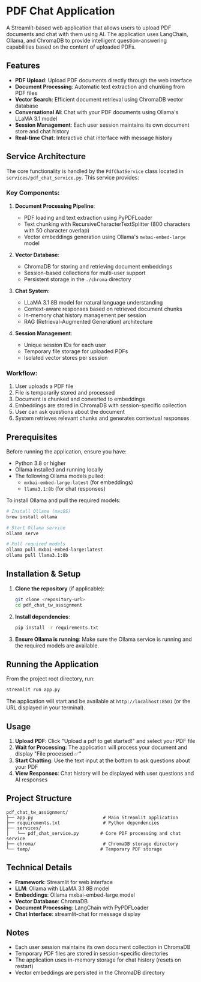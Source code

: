 # PDF Chat Application

A Streamlit-based web application that allows users to upload PDF documents and chat with them using AI. The application uses LangChain, Ollama, and ChromaDB to provide intelligent question-answering capabilities based on the content of uploaded PDFs.

## Features

- **PDF Upload**: Upload PDF documents directly through the web interface
- **Document Processing**: Automatic text extraction and chunking from PDF files
- **Vector Search**: Efficient document retrieval using ChromaDB vector database
- **Conversational AI**: Chat with your PDF documents using Ollama's LLaMA 3.1 model
- **Session Management**: Each user session maintains its own document store and chat history
- **Real-time Chat**: Interactive chat interface with message history

## Service Architecture

The core functionality is handled by the `PdfChatService` class located in `services/pdf_chat_service.py`. This service provides:

### Key Components:

1. **Document Processing Pipeline**:
   - PDF loading and text extraction using PyPDFLoader
   - Text chunking with RecursiveCharacterTextSplitter (800 characters with 50 character overlap)
   - Vector embeddings generation using Ollama's `mxbai-embed-large` model

2. **Vector Database**:
   - ChromaDB for storing and retrieving document embeddings
   - Session-based collections for multi-user support
   - Persistent storage in the `./chroma` directory

3. **Chat System**:
   - LLaMA 3.1 8B model for natural language understanding
   - Context-aware responses based on retrieved document chunks
   - In-memory chat history management per session
   - RAG (Retrieval-Augmented Generation) architecture

4. **Session Management**:
   - Unique session IDs for each user
   - Temporary file storage for uploaded PDFs
   - Isolated vector stores per session

### Workflow:
1. User uploads a PDF file
2. File is temporarily stored and processed
3. Document is chunked and converted to embeddings
4. Embeddings are stored in ChromaDB with session-specific collection
5. User can ask questions about the document
6. System retrieves relevant chunks and generates contextual responses

## Prerequisites

Before running the application, ensure you have:

- Python 3.8 or higher
- Ollama installed and running locally
- The following Ollama models pulled:
  - `mxbai-embed-large:latest` (for embeddings)
  - `llama3.1:8b` (for chat responses)

To install Ollama and pull the required models:
```bash
# Install Ollama (macOS)
brew install ollama

# Start Ollama service
ollama serve

# Pull required models
ollama pull mxbai-embed-large:latest
ollama pull llama3.1:8b
```

## Installation & Setup

1. **Clone the repository** (if applicable):
   ```bash
   git clone <repository-url>
   cd pdf_chat_tw_assignment
   ```

2. **Install dependencies**:
   ```bash
   pip install -r requirements.txt
   ```

3. **Ensure Ollama is running**:
   Make sure the Ollama service is running and the required models are available.

## Running the Application

From the project root directory, run:

```bash
streamlit run app.py
```

The application will start and be available at `http://localhost:8501` (or the URL displayed in your terminal).

## Usage

1. **Upload PDF**: Click "Upload a pdf to get started!" and select your PDF file
2. **Wait for Processing**: The application will process your document and display "File processed ✅"
3. **Start Chatting**: Use the text input at the bottom to ask questions about your PDF
4. **View Responses**: Chat history will be displayed with user questions and AI responses

## Project Structure

```
pdf_chat_tw_assignment/
├── app.py                          # Main Streamlit application
├── requirements.txt                # Python dependencies
├── services/
│   └── pdf_chat_service.py        # Core PDF processing and chat service
├── chroma/                         # ChromaDB storage directory
└── temp/                          # Temporary PDF storage
```

## Technical Details

- **Framework**: Streamlit for web interface
- **LLM**: Ollama with LLaMA 3.1 8B model
- **Embeddings**: Ollama mxbai-embed-large model
- **Vector Database**: ChromaDB
- **Document Processing**: LangChain with PyPDFLoader
- **Chat Interface**: streamlit-chat for message display

## Notes

- Each user session maintains its own document collection in ChromaDB
- Temporary PDF files are stored in session-specific directories
- The application uses in-memory storage for chat history (resets on restart)
- Vector embeddings are persisted in the ChromaDB directory
